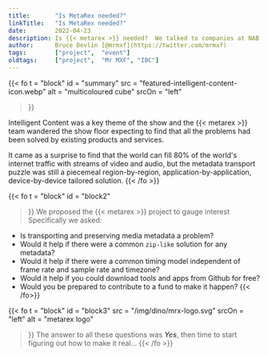 ```yaml
---
title:       "Is MetaRex needed?"
linkTitle:   "Is MetaRex needed?"
date:        2022-04-23
description: Is {{< metarex >}} needed?  We talked to companies at NAB Show 2022
author:      Bruce Devlin [@mrmxf](https://twitter.com/mrmxf)
tags:        ["project",  "event"]
oldtags:     ["project",  "Mr MXF", "IBC"]
---
```


{{< fo t = "block"
  id    = "summary"
  src   = "featured-intelligent-content-icon.webp"
  alt   = "multicoloured cube"
  srcOn = "left"
>}}

Intelligent Content was a key theme of the show and the {{< metarex >}} team wandered the show floor expecting to find that all the problems had been solved by existing products and services.

It came as a surprise to find that the world can fill 80% of the world's internet traffic with streams of video and audio, but the metadata transport puzzle was still a piecemeal region-by-region, application-by-application, device-by-device tailored solution.
{{< /fo >}}

{{< fo t = "block"
  id    = "block2"
>}}
We proposed the {{< metarex >}} project to gauge interest Specifically we asked:

* Is transporting and preserving media metadata a problem?
* Would it help if there were a common `zip-like` solution for any metadata?
* Would it help if there were a common timing model independent of frame rate and sample rate and timezone?
* Would it help if you could download tools and apps from Github for free?
* Would you be prepared to contribute to a fund to make it happen?
{{< /fo>}}

{{< fo t = "block"
  id    = "block3"
  src   = "/img/dino/mrx-logo.svg"
  srcOn = "left"
  alt = "metarex logo"
>}}
The answer to all these questions was **_Yes_**, then time to start figuring out how to make it real...
{{< /fo >}}
